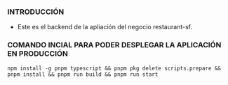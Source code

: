 ### INTRODUCCIÓN

- Este es el backend de la apliación del negocio restaurant-sf.

### COMANDO INCIAL PARA PODER DESPLEGAR LA APLICACIÓN EN PRODUCCIÓN

`npm install -g pnpm typescript && pnpm pkg delete scripts.prepare && pnpm install && pnpm run build && pnpm run start`
